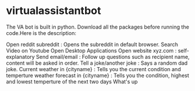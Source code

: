# virtualassistantbot
The VA bot is built in python. Download all the packages
before running the code.Here is the description:



Open reddit subreddit : Opens the subreddit in default browser.
Search Video on Youtube
Open Desktop Applications
Open website xyz.com : self-explanatory
Send email/email : Follow up questions such as recipient name, content will be asked in order.
Tell a joke/another joke : Says a random dad joke.
Current weather in {cityname} : Tells you the current condition and temperture
weather forecast in {cityname} : Tells you the condition, highest and lowest temperture of the next two days
What's up
